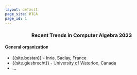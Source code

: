 ```yaml
---
layout: default
page_site: RTCA
page_id: 1
---
```


### <center> Recent Trends in Computer Algebra 2023</center>

#### General organization 

* {{site.bostan}} - Inria, Saclay, France 
* {{site.giesbrecht}} - University of Waterloo, Canada
* ... 


